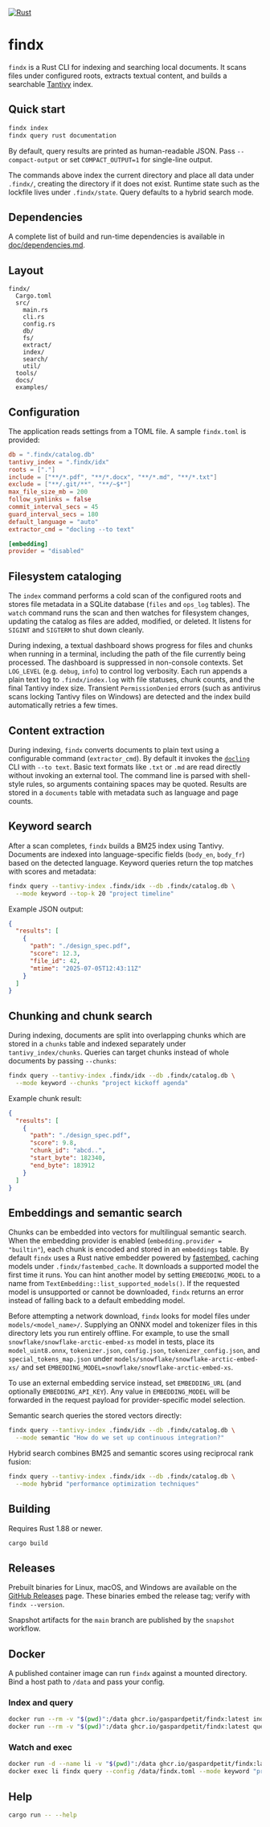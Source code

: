 [![Rust](https://github.com/gaspardpetit/findx/actions/workflows/rust.yml/badge.svg)](https://github.com/gaspardpetit/findx/actions/workflows/rust.yml)
# findx

`findx` is a Rust CLI for indexing and searching local documents. It scans files under configured roots, extracts textual content, and builds a searchable [Tantivy](https://tantivy-search.github.io/) index.

## Quick start

```bash
findx index
findx query rust documentation
```
By default, query results are printed as human-readable JSON. Pass `--compact-output` or set `COMPACT_OUTPUT=1` for single-line output.

The commands above index the current directory and place all data under `.findx/`, creating the directory if it does not exist. Runtime state such as the lockfile lives under `.findx/state`. Query defaults to a hybrid search mode.

## Dependencies

A complete list of build and run-time dependencies is available in [doc/dependencies.md](doc/dependencies.md).

## Layout

```
findx/
  Cargo.toml
  src/
    main.rs
    cli.rs
    config.rs
    db/
    fs/
    extract/
    index/
    search/
    util/
  tools/
  docs/
  examples/
```

## Configuration

The application reads settings from a TOML file. A sample `findx.toml` is provided:

```toml
db = ".findx/catalog.db"
tantivy_index = ".findx/idx"
roots = ["."]
include = ["**/*.pdf", "**/*.docx", "**/*.md", "**/*.txt"]
exclude = ["**/.git/**", "**/~$*"]
max_file_size_mb = 200
follow_symlinks = false
commit_interval_secs = 45
guard_interval_secs = 180
default_language = "auto"
extractor_cmd = "docling --to text"

[embedding]
provider = "disabled"
```

## Filesystem cataloging

The `index` command performs a cold scan of the configured roots and
stores file metadata in a SQLite database (`files` and `ops_log` tables).
The `watch` command runs the scan and then watches for filesystem
changes, updating the catalog as files are added, modified, or deleted.
It listens for `SIGINT` and `SIGTERM` to shut down cleanly.

During indexing, a textual dashboard shows progress for files and chunks
when running in a terminal, including the path of the file currently
being processed. The dashboard is suppressed in non-console contexts.
Set `LOG_LEVEL` (e.g. `debug`, `info`) to control log verbosity. Each
run appends a plain text log to `.findx/index.log` with file statuses,
chunk counts, and the final Tantivy index size.
Transient `PermissionDenied` errors (such as antivirus scans locking
Tantivy files on Windows) are detected and the index build automatically
retries a few times.

## Content extraction

During indexing, `findx` converts documents to plain text using a
configurable command (`extractor_cmd`). By default it invokes the
[`docling`](https://github.com/docling) CLI with `--to text`. Basic text
formats like `.txt` or `.md` are read directly without invoking an
external tool. The command line is parsed with shell-style rules, so
arguments containing spaces may be quoted.
Results are stored in a `documents` table with metadata such as language
and page counts.

## Keyword search

After a scan completes, `findx` builds a BM25 index using Tantivy.
Documents are indexed into language-specific fields (`body_en`, `body_fr`) based on the
detected language. Keyword queries return the top matches with scores and metadata:

```bash
findx query --tantivy-index .findx/idx --db .findx/catalog.db \
  --mode keyword --top-k 20 "project timeline"
```

Example JSON output:

```json
{
  "results": [
    {
      "path": "./design_spec.pdf",
      "score": 12.3,
      "file_id": 42,
      "mtime": "2025-07-05T12:43:11Z"
    }
  ]
}
```

## Chunking and chunk search

During indexing, documents are split into overlapping chunks which are stored in a `chunks`
table and indexed separately under `tantivy_index/chunks`. Queries can target chunks instead
of whole documents by passing `--chunks`:

```bash
findx query --tantivy-index .findx/idx --db .findx/catalog.db \
  --mode keyword --chunks "project kickoff agenda"
```

Example chunk result:

```json
{
  "results": [
    {
      "path": "./design_spec.pdf",
      "score": 9.8,
      "chunk_id": "abcd..",
      "start_byte": 182340,
      "end_byte": 183912
    }
  ]
}
```

## Embeddings and semantic search

Chunks can be embedded into vectors for multilingual semantic search. When the
embedding provider is enabled (`embedding.provider = "builtin"`), each chunk is
  encoded and stored in an `embeddings` table. By default `findx` uses a
  Rust native embedder powered by [fastembed](https://crates.io/crates/fastembed),
  caching models under `.findx/fastembed_cache`. It downloads a supported model
  the first time it runs. You can hint another
  model by setting `EMBEDDING_MODEL` to a name from
  `TextEmbedding::list_supported_models()`. If the requested model is unsupported
  or cannot be downloaded, `findx` returns an error instead of falling back
to a default embedding model.

Before attempting a network download, `findx` looks for model files under
`models/<model_name>/`. Supplying an ONNX model and tokenizer files in this
directory lets you run entirely offline. For example, to use the small
`snowflake/snowflake-arctic-embed-xs` model in tests, place its
`model_uint8.onnx`, `tokenizer.json`, `config.json`, `tokenizer_config.json`,
and `special_tokens_map.json` under
`models/snowflake/snowflake-arctic-embed-xs/` and set
`EMBEDDING_MODEL=snowflake/snowflake-arctic-embed-xs`.

To use an external embedding service instead, set `EMBEDDING_URL` (and
optionally `EMBEDDING_API_KEY`). Any value in `EMBEDDING_MODEL` will be forwarded
in the request payload for provider-specific model selection.

Semantic search queries the stored vectors directly:

```bash
findx query --tantivy-index .findx/idx --db .findx/catalog.db \
  --mode semantic "How do we set up continuous integration?"
```

Hybrid search combines BM25 and semantic scores using reciprocal rank fusion:

```bash
findx query --tantivy-index .findx/idx --db .findx/catalog.db \
  --mode hybrid "performance optimization techniques"
```

## Building

Requires Rust 1.88 or newer.

```bash
cargo build
```

## Releases

Prebuilt binaries for Linux, macOS, and Windows are available on the [GitHub Releases](https://github.com/gaspardpetit/findx/releases) page.
These binaries embed the release tag; verify with `findx --version`.

Snapshot artifacts for the `main` branch are published by the `snapshot` workflow.

## Docker

A published container image can run `findx` against a mounted directory. Bind a host path to `/data` and pass your config.

### Index and query

```bash
docker run --rm -v "$(pwd)":/data ghcr.io/gaspardpetit/findx:latest index --config /data/findx.toml
docker run --rm -v "$(pwd)":/data ghcr.io/gaspardpetit/findx:latest query --config /data/findx.toml --mode keyword "project timeline"
```

### Watch and exec

```bash
docker run -d --name li -v "$(pwd)":/data ghcr.io/gaspardpetit/findx:latest watch --config /data/findx.toml
docker exec li findx query --config /data/findx.toml --mode keyword "project timeline"
```


## Help

```bash
cargo run -- --help
```

